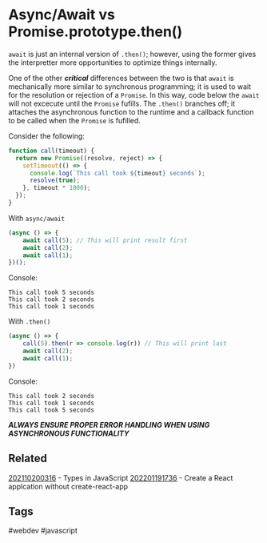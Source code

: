 # Async/Await vs Promise.prototype.then()
```await``` is just an internal version of ```.then()```; however, using the
former gives the interpretter more opportunities to optimize things internally.

One of the other ***critical*** differences between the two is that ```await```
is mechanically more similar to synchronous programming; it is used to wait
for the resolution or rejection of a ```Promise```. In this way, code below the
```await``` will not excecute until the ```Promise``` fufills. The ```.then()```
branches off; it attaches the asynchronous function to the runtime and a
callback function to be called when the ```Promise``` is fufilled.

Consider the following:
```js
function call(timeout) {
  return new Promise((resolve, reject) => {
    setTimeout(() => {
      console.log(`This call took ${timeout} seconds`);
      resolve(true);
    }, timeout * 1000);
  });
}
```
With ```async/await```
```js
(async () => {
    await call(5); // This will print result first
    await call(2);
    await call(1);
})();
```
Console:
```
This call took 5 seconds
This call took 2 seconds
This call took 1 seconds
```
With ```.then()```
```js
(async () => {
    call(5).then(r => console.log(r)) // This will print last
    await call(2);
    await call(1);
})
```
Console:
```
This call took 2 seconds
This call took 1 seconds
This call took 5 seconds
```


***ALWAYS ENSURE PROPER ERROR HANDLING WHEN USING ASYNCHRONOUS FUNCTIONALITY***

## Related
[202110200316](../202110200316) - Types in JavaScript
[202201191736](../202201191736) - Create a React applcation without create-react-app

## Tags
#webdev #javascript

